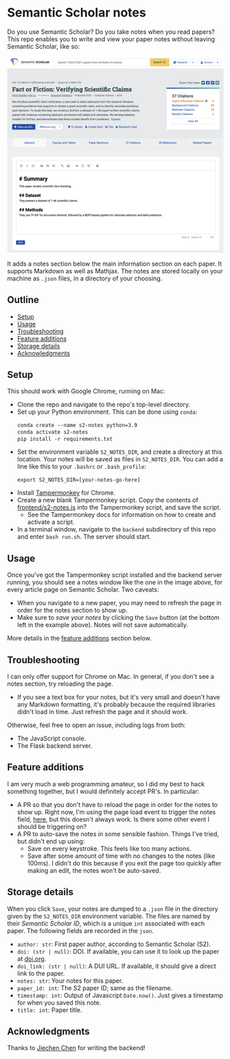 # Semantic Scholar notes

Do you use Semantic Scholar? Do you take notes when you read papers? This repo enables you to write and view your paper notes without leaving Semantic Scholar, like so:

<img src="img/example.png" alt="example" width="600"/>

It adds a notes section below the main information section on each paper. It supports Markdown as well as Mathjax. The notes are stored locally on your machine as `.json` files, in a directory of your choosing.

## Outline

- [Setup](#setup)
- [Usage](#usage)
- [Troubleshooting](#troubleshooting)
- [Feature additions](#feature-additions)
- [Storage details](#storage-details)
- [Acknowledgments](#acknowledgments)

## Setup

This should work with Google Chrome, running on Mac:

- Clone the repo and navigate to the repo's top-level directory.
- Set up your Python environment. This can be done using `conda`:
  ```
  conda create --name s2-notes python=3.9
  conda activate s2-notes
  pip install -r requirements.txt
  ```
- Set the environment variable `S2_NOTES_DIR`, and create a directory at this location. Your notes will be saved as files in `S2_NOTES_DIR`. You can add a line like this to your `.bashrc` or `.bash_profile`:
  ```
  export S2_NOTES_DIR=[your-notes-go-here]
  ```
- Install [Tampermonkey](https://www.tampermonkey.net) for Chrome.
- Create a new blank Tampermonkey script. Copy the contents of [frontend/s2-notes.js](frontend/s2-notes.js) into the Tampermonkey script, and save the script.
  - See the Tampermonkey docs for information on how to create and activate a script.
- In a terminal window, navigate to the `backend` subdirectory of this repo and enter `bash run.sh`. The server should start.

## Usage

Once you've got the Tampermonkey script installed and the backend server running, you should see a notes window like the one in the image above, for every article page on Semantic Scholar. Two caveats:

- When you navigate to a new paper, you may need to refresh the page in order for the notes section to show up.
- Make sure to *save your notes* by clicking the `Save` button (at the bottom left in the example above). Notes will not save automatically.

More details in the [feature additions](#feature-additions) section below.

## Troubleshooting

I can only offer support for Chrome on Mac. In general, if you don't see a notes section, try reloading the page.

- If you see a text box for your notes, but it's very small and doesn't have any Markdown formatting, it's probably because the required libraries didn't load in time. Just refresh the page and it should work.

Otherwise, feel free to open an issue, including logs from both:

- The JavaScript console.
- The Flask backend server.

## Feature additions

I am very much a web programming amateur, so I did my best to hack something together, but I would definitely accept PR's. In particular:

- A PR so that you don't have to reload the page in order for the notes to show up. Right now, I'm using the page load event to trigger the notes field, [here](frontend/s2-notes.js#L186), but this doesn't always work. Is there some other event I should be triggering on?
- A PR to auto-save the notes in some sensible fashion. Things I've tried, but didn't end up using:
  - Save on every keystroke. This feels like too many actions.
  - Save after some amount of time with no changes to the notes (like 100ms). I didn't do this because if you exit the page too quickly after making an edit, the notes won't be auto-saved.

## Storage details

When you click `Save`, your notes are dumped to a `.json` file in the directory given by the `S2_NOTES_DIR` environment variable. The files are named by their *Semantic Scholar ID*, which is a unique `int` associated with each paper. The following fields are recorded in the `json`.

- `author: str`: First paper author, according to Semantic Scholar (S2).
- `doi: (str | null)`: DOI. If available, you can use it to look up the paper at [doi.org](https://www.doi.org/).
- `doi_link: (str | null)`: A DUI URL. If available, it should give a direct link to the paper.
- `notes: str`: Your notes for this paper.
- `paper_id: int`: The S2 paper ID; same as the filename.
- `timestamp: int`: Output of Javascript `Date.now()`. Just gives a timestamp for when you saved this note.
- `title: int`: Paper title.

## Acknowledgments

Thanks to [Jiechen Chen](https://www.linkedin.com/in/jiechen-chen/) for writing the backend!
